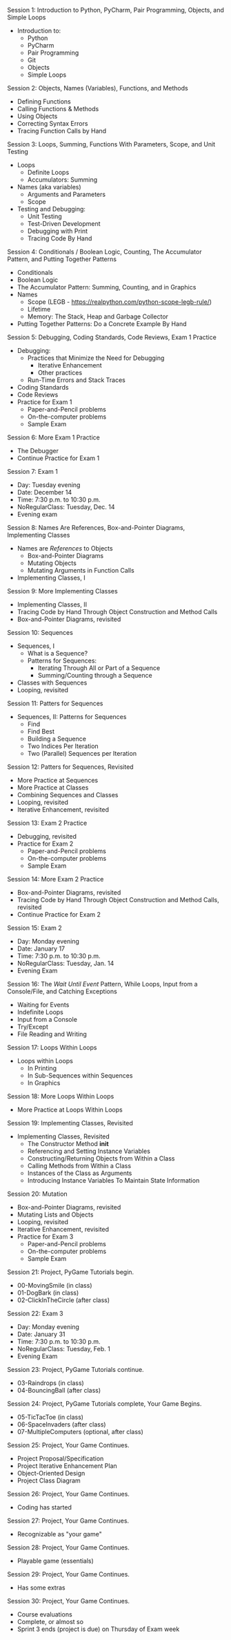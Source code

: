 Session 1: Introduction to Python, PyCharm, Pair Programming, Objects, and Simple Loops
  - Introduction to:
    - Python
    - PyCharm
    - Pair Programming
    - Git
    - Objects
    - Simple Loops


Session 2: Objects, Names (Variables), Functions, and Methods
  - Defining Functions
  - Calling Functions & Methods
  - Using Objects
  - Correcting Syntax Errors
  - Tracing Function Calls by Hand


Session 3: Loops, Summing, Functions With Parameters, Scope, and Unit Testing
  - Loops
    - Definite Loops
    - Accumulators: Summing
  - Names (aka variables)
    - Arguments and Parameters
    - Scope
  - Testing and Debugging:
    - Unit Testing
    - Test-Driven Development
    - Debugging with Print
    - Tracing Code By Hand


Session 4: Conditionals / Boolean Logic, Counting, The Accumulator Pattern, and Putting Together Patterns
  - Conditionals
  - Boolean Logic
  - The Accumulator Pattern: Summing, Counting, and in Graphics
  - Names
    - Scope (LEGB - https://realpython.com/python-scope-legb-rule/)
    - Lifetime
    - Memory: The Stack, Heap and Garbage Collector
  - Putting Together Patterns: Do a Concrete Example By Hand


Session 5: Debugging, Coding Standards, Code Reviews, Exam 1 Practice
  - Debugging:
    - Practices that Minimize the Need for Debugging
      - Iterative Enhancement
      - Other practices
    - Run-Time Errors and Stack Traces
  - Coding Standards
  - Code Reviews
  - Practice for Exam 1
    - Paper-and-Pencil problems
    - On-the-computer problems
    - Sample Exam


Session 6: More Exam 1 Practice
  - The Debugger
  - Continue Practice for Exam 1


Session 7: Exam 1
  - Day: Tuesday evening
  - Date: December 14
  - Time: 7:30 p.m. to 10:30 p.m.
  - NoRegularClass: Tuesday, Dec. 14
  - Evening exam

  
Session 8: Names Are References, Box-and-Pointer Diagrams, Implementing Classes
  - Names are _References_ to Objects
    - Box-and-Pointer Diagrams
    - Mutating Objects
    - Mutating Arguments in Function Calls
  - Implementing Classes, I


Session 9: More Implementing Classes
  - Implementing Classes, II
  - Tracing Code by Hand Through Object Construction and Method Calls
  - Box-and-Pointer Diagrams, revisited


Session 10: Sequences
  - Sequences, I
    - What is a Sequence?
    - Patterns for Sequences:
      - Iterating Through All or Part of a Sequence
      - Summing/Counting through a Sequence
  - Classes with Sequences
  - Looping, revisited


Session 11: Patters for Sequences
  - Sequences, II: Patterns for Sequences
    - Find
    - Find Best
    - Building a Sequence
    - Two Indices Per Iteration
    - Two (Parallel) Sequences per Iteration


Session 12: Patters for Sequences, Revisited
  - More Practice at Sequences
  - More Practice at Classes
  - Combining Sequences and Classes
  - Looping, revisited
  - Iterative Enhancement, revisited


Session 13: Exam 2 Practice
  - Debugging, revisited
  - Practice for Exam 2
    - Paper-and-Pencil problems
    - On-the-computer problems
    - Sample Exam


Session 14: More Exam 2 Practice
  - Box-and-Pointer Diagrams, revisited
  - Tracing Code by Hand Through Object Construction and Method Calls, revisited
  - Continue Practice for Exam 2


Session 15: Exam 2
  - Day: Monday evening
  - Date: January 17
  - Time: 7:30 p.m. to 10:30 p.m.
  - NoRegularClass: Tuesday, Jan. 14
  - Evening Exam


Session 16: The _Wait Until Event_ Pattern, While Loops, Input from a Console/File, and Catching Exceptions
  - Waiting for Events
  - Indefinite Loops
  - Input from a Console
  - Try/Except
  - File Reading and Writing


Session 17: Loops Within Loops
  - Loops within Loops
    - In Printing
    - In Sub-Sequences within Sequences
    - In Graphics
  

Session 18: More Loops Within Loops
  - More Practice at Loops Within Loops


Session 19: Implementing Classes, Revisited
  - Implementing Classes, Revisited
    - The Constructor Method __init__
    - Referencing and Setting Instance Variables
    - Constructing/Returning Objects from Within a Class
    - Calling Methods from Within a Class
    - Instances of the Class as Arguments
    - Introducing Instance Variables To Maintain State Information


Session 20: Mutation
  - Box-and-Pointer Diagrams, revisited
  - Mutating Lists and Objects
  - Looping, revisited
  - Iterative Enhancement, revisited
  - Practice for Exam 3
    - Paper-and-Pencil problems
    - On-the-computer problems
    - Sample Exam


Session 21: Project, PyGame Tutorials begin.
  - 00-MovingSmile (in class)
  - 01-DogBark (in class)
  - 02-ClickInTheCircle (after class)


Session 22: Exam 3
  - Day: Monday evening
  - Date: January 31
  - Time: 7:30 p.m. to 10:30 p.m.
  - NoRegularClass: Tuesday, Feb. 1
  - Evening Exam


Session 23: Project, PyGame Tutorials continue.
  - 03-Raindrops (in class)
  - 04-BouncingBall (after class)


Session 24: Project, PyGame Tutorials complete, Your Game Begins.
  - 05-TicTacToe (in class)
  - 06-SpaceInvaders (after class)
  - 07-MultipleComputers (optional, after class)

Session 25:  Project, Your Game Continues.
  - Project Proposal/Specification
  - Project Iterative Enhancement Plan
  - Object-Oriented Design
  - Project Class Diagram

Session 26:  Project, Your Game Continues.
  - Coding has started


Session 27:  Project, Your Game Continues.
  - Recognizable as "your game"


Session 28:  Project, Your Game Continues.
  - Playable game (essentials)


Session 29:  Project, Your Game Continues.
  - Has some extras


Session 30:  Project, Your Game Continues.
  - Course evaluations
  - Complete, or almost so
  - Sprint 3 ends (project is due) on Thursday of Exam week
